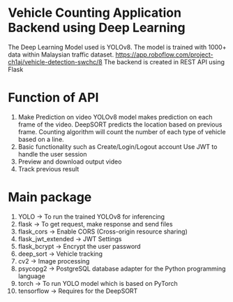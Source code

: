 # Vehicle Counting Application Backend using Deep Learning
The Deep Learning Model used is YOLOv8. The model is trained with 1000+ data within Malaysian traffic dataset. https://app.roboflow.com/project-ch1aj/vehicle-detection-swchc/8
The backend is created in REST API using Flask
# Function of API
1. Make Prediction on video
   YOLOv8 model makes prediction on each frame of the video.
   DeepSORT predicts the location based on previous frame.
   Counting algorithm will count the number of each type of vehicle based on a line.
2. Basic functionality such as Create/Login/Logout account
   Use JWT to handle the user session
3. Preview and download output video
4. Track previous result
# Main package
1. YOLO -> To run the trained YOLOv8 for inferencing
2. flask -> To get request, make response and send files
3. flask_cors -> Enable CORS (Cross-origin resource sharing)
4. flask_jwt_extended -> JWT Settings
5. flask_bcrypt -> Encrypt the user password
6. deep_sort -> Vehicle tracking
7. cv2 -> Image processing
8. psycopg2 -> PostgreSQL database adapter for the Python programming language
9. torch -> To run YOLO model which is based on PyTorch
10. tensorflow -> Requires for the DeepSORT
